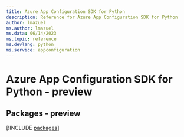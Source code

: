 ```yaml
---
title: Azure App Configuration SDK for Python
description: Reference for Azure App Configuration SDK for Python
author: lmazuel
ms.author: lmazuel
ms.data: 06/14/2023
ms.topic: reference
ms.devlang: python
ms.service: appconfiguration
---
```

# Azure App Configuration SDK for Python - preview
## Packages - preview
[!INCLUDE [packages](app-configuration-index.md)]